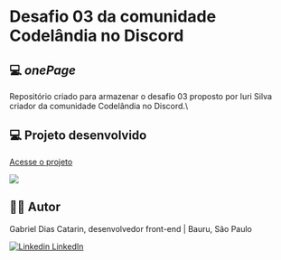 # Desafio 03 da comunidade Codelândia no Discord

## 💻 _onePage_

Repositório criado para armazenar o desafio 03 proposto por Iuri Silva criador da comunidade Codelândia no Discord.\

## 💻  Projeto desenvolvido
<a href="https://gabrieldiasdev.github.io/onePage/" target="_blank">Acesse o projeto</a>

<img src="./img/img-index.png" />

## 👨‍💻 Autor


Gabriel Dias Catarin, desenvolvedor front-end | Bauru, São Paulo

[![Linkedin](https://i.stack.imgur.com/gVE0j.png) LinkedIn](https://www.linkedin.com/in/gabriel-dias-260857207/)
&nbsp;